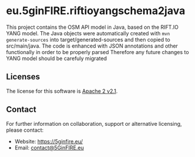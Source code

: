 # eu.5ginFIRE.riftioyangschema2java

This project contains the OSM API model in Java, based on the RIFT.IO YANG model.
The Java objects were automatically created with `mvn generate-sources` into target/generated-sources and then copied to src/main/java.
The code is enhanced with JSON annotations and other functionally in order to be properly parsed 
Therefore any future changes to YANG model should be carefuly migrated

Licenses
--------

The license for this software is [Apache 2 v2.1](./src/license/header.txt).

Contact
-------

For further information on collaboration, support or alternative licensing, please contact:

* Website: https://5ginfire.eu/ 
* Email: contact@5GinFIRE.eu

